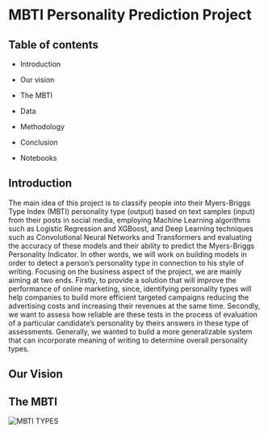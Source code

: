 # MBTI Personality Prediction Project


## Table of contents

* Introduction

* Our vision

* The MBTI

* Data

* Methodology

* Conclusion

* Notebooks



## Introduction

The main idea of this project is to classify people into their Myers-Briggs Type Index (MBTI) personality type (output) based on text samples (input) from their posts in social media, employing Machine Learning algorithms such as Logistic Regression and XGBoost, and Deep Learning techniques such as Convolutional Neural Networks and Transformers and evaluating the accuracy of these models and their ability to predict the Myers-Briggs Personality Indicator. In other words, we will work on building models in order to detect a person’s personality type in connection to his style of writing. Focusing on the business aspect of the project, we are mainly aiming at two ends. Firstly, to provide a solution that will improve the performance of online marketing, since, identifying personality types will help companies to build more efficient targeted campaigns reducing the advertising costs and increasing their revenues at the same time. Secondly, we want to assess how reliable are these tests in the process of evaluation of a particular candidate’s personality by theirs answers in these type of assessments. Generally, we wanted to build a more generalizable system that can incorporate meaning of writing to determine overall personality types.



## Our Vision

## The MBTI

![MBTI TYPES]([https://myoctocat.com/assets/images/base-octocat.svg](https://www.researchgate.net/figure/A-chart-with-descriptions-of-each-Myers-Briggs-personality-type-24_fig1_358145283))



